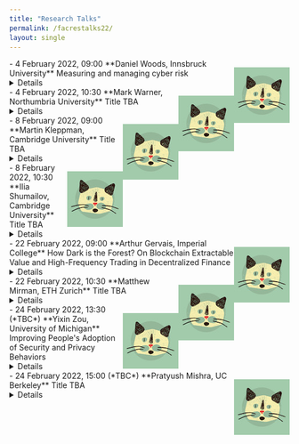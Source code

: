 ```yaml
---
title: "Research Talks"
permalink: /facrestalks22/
layout: single
---
```


<img src="../images/cat.jpg" style="float:right;width:100px;height:100px;margin-top:15px">
- 4 February 2022, 09:00  
**Daniel Woods, Innsbruck University**  
Measuring and managing cyber risk <details><br>**Abstract:** Improving cybersecurity across society requires more than just designing secure systems, we must also understand the evidence base and incentive structure that leads firms to adopt secure solutions.  This talk begins with a systematisation of 30 years of quantitative cyber risk research.  I then present an approach to estimating the risk and size of cyber losses that involves reverse engineering insurance prices.  I also present ongoing work trying to quantify software security via 0-day exploit prices.  The second part of the talk presents evidence about how insurers and lawyers are fundamentally changing how firms respond to cyber incidents.   
<br>**Bio:** Daniel Woods is currently a Marie Curie Fellow at the University of Innsbruck in the Austrian Alps.  He received his PhD from the University of Oxford's computer science department, during which he visited the University of Tulsa as a Fulbright scholar.  He received an MSci in mathematics from the University of Bristol.<br>
<br>**Home Page**: [https://informationsecurity.uibk.ac.at/people/daniel-woods/](https://informationsecurity.uibk.ac.at/people/daniel-woods/)<br>
<br>**Google Scholar**: [https://scholar.google.com/citations?user=Vbr7JG4AAAAJ&hl=en](https://scholar.google.com/citations?user=Vbr7JG4AAAAJ&hl=en)<br>
<br>[Join Zoom](https://ucl.zoom.us/j/91500185309?pwd=cEdaM3pLbkl0NkhXR25uUWxBSG92QT09)<br></details>  

<img src="../images/cat.jpg" style="float:right;width:100px;height:100px;margin-top:15px">
- 4 February 2022, 10:30  
**Mark Warner, Northumbria University**  
Title TBA <details><br>**Abstract:**   
<br>**Bio:** <br>
<br>**Home Page:** [https://www.northumbria.ac.uk/about-us/our-staff/w/mark-warner/](https://www.northumbria.ac.uk/about-us/our-staff/w/mark-warner/)<br>
<br>**Google Scholar:** [https://scholar.google.co.uk/citations?user=B2MxYPYAAAAJ&hl=en](https://scholar.google.co.uk/citations?user=B2MxYPYAAAAJ&hl=en)<br>
<br>[Join Zoom](https://ucl.zoom.us/j/91456071327?pwd=dkRzYU9DNkdDQlBOT1daelk4TEtrUT09)<br></details>  


<img src="../images/cat.jpg" style="float:right;width:100px;height:100px;margin-top:15px">
- 8 February 2022, 09:00  
**Martin Kleppman, Cambridge University**  
Title TBA <details><br>**Abstract:**   
<br>**Bio:** <br>
<br>**Home Page:** [https://martin.kleppmann.com/](https://martin.kleppmann.com/)<br>
<br>**Google Scholar:** [https://scholar.google.com/citations?user=TbyvU7oAAAAJ&hl=en](https://scholar.google.com/citations?user=TbyvU7oAAAAJ&hl=en)<br>
<br>[Join Zoom](https://ucl.zoom.us/j/95784644175?pwd=NHU3Y3IyUHd2emFnUmR5QXRNb1pXUT09)<br></details>  


<img src="../images/cat.jpg" style="float:right;width:100px;height:100px;margin-top:15px">
- 8 February 2022, 10:30  
**Ilia Shumailov, Cambridge University**  
Title TBA <details><br>**Abstract:**   
<br>**Bio:** <br>
<br>**Home Page:** [https://www.cl.cam.ac.uk/~is410/](https://www.cl.cam.ac.uk/~is410/)<br>
<br>**Google Scholar:** [https://scholar.google.co.uk/citations?user=e-YbZyEAAAAJ](https://scholar.google.co.uk/citations?user=e-YbZyEAAAAJ)<br>
<br>[Join Zoom](https://ucl.zoom.us/j/93729429419?pwd=dG9hMkY4L05lM1dNZnRtTGxOc2FEZz09)<br></details>  


<img src="../images/cat.jpg" style="float:right;width:100px;height:100px;margin-top:15px">
- 22 February 2022, 09:00  
**Arthur Gervais, Imperial College**  
How Dark is the Forest? On Blockchain Extractable Value and High-Frequency Trading in Decentralized Finance <details><br>**Abstract:** Permissionless blockchains such as Bitcoin have excelled at financial services. Yet, opportunistic traders extract monetary value from the mesh of decentralized finance (DeFi) smart contracts through so-called blockchain extractable value (BEV). The recent emergence of centralized BEV relayer portrays BEV as a positive additional revenue source. Because BEV, however, was quantitatively shown to deteriorate the blockchain’s consensus security, BEV relayers endanger the ledger security by incentivizing rational miners to fork the chain. For example, a rational miner with a 10% hashrate will fork Ethereum if a BEV opportunity exceeds 4× the block reward.
In this talk, we quantify the BEV danger by deriving the USD extracted from sandwich attacks, liquidations, and decentralized exchange arbitrage. We estimate that over 32 months, BEV yielded 540.54M USD in profit, divided among 11,289 addresses when capturing 49,691 cryptocurrencies and 60,830 on-chain markets. The highest BEV instance we find amounts to 4.1M USD, 616.6× the Ethereum block reward. Moreover, while the practitioner’s community has discussed the existence of generalized trading bots, we are, to our knowledge, the first to provide a concrete algorithm. Our algorithm can replace unconfirmed transactions without the need to understand the victim transactions’ underlying logic, which we estimate to have yielded a profit of 57,037.32 ETH (35.37M USD) over 32 months of past blockchain data.  
<br>**Bio:** Arthur Gervais is a Lecturer (equivalent Assistant Professor) at Imperial College London. He's passionate about information security and worked since 2012 on blockchain related topics, with a recent focus on Decentralized Finance (DeFi). He is co-instructor in the first DeFi MOOC attracting over 2800 students in the Fall 2021 ([https://defi-learning.org/](https://defi-learning.org/)).<br>
<br>**Home Page:** [http://arthurgervais.com](http://arthurgervais.com)<br>
<br>**Google Scholar:** [https://scholar.google.ch/citations?user=jLr_xi4AAAAJ&hl=en](https://scholar.google.ch/citations?user=jLr_xi4AAAAJ&hl=en)<br>
<br>[Join Zoom](https://ucl.zoom.us/j/96139024855?pwd=YVhIaktmcmpIRUVrVVdhQlVSSCtJZz09)<br></details>  



<img src="../images/cat.jpg" style="float:right;width:100px;height:100px;margin-top:15px">
- 22 February 2022, 10:30  
**Matthew Mirman, ETH Zurich**  
Title TBA <details><br>**Abstract:**   
<br>**Bio:** <br>
<br>**Home Page:** [http://www.mirman.com/](http://www.mirman.com/)<br>
<br>**Google Scholar:** [https://scholar.google.com/citations?hl=en&user=ovm4iLwAAAAJ](https://scholar.google.com/citations?hl=en&user=ovm4iLwAAAAJ)<br>
<br>[Join Zoom](https://ucl.zoom.us/j/93903168541?pwd=UEtYcE9tNzlENHJoSXREK3NzUWxSdz09)<br></details>  


<img src="../images/cat.jpg" style="float:right;width:100px;height:100px;margin-top:15px">
- 24 February 2022, 13:30 (*TBC*)  
**Yixin Zou, University of Michigan**  
Improving People's Adoption of Security and Privacy Behaviors <details><br>**Abstract:** Experts recommend a plethora of advice for staying safe online, yet people still use weak passwords, fall for scams, or ignore software updates. Such inconsistent adoption of protective behaviors is understandable given the need to navigate other priorities and constraints in everyday life. Yet when the actions taken are insufficient to mitigate potential risks, it leaves people – especially those already marginalized – vulnerable to dire consequences from financial loss to abuse and harassment. In this talk, I share findings from my research on hurdles that prevent people from adopting secure behaviors and solutions that encourage adoption in three domains: designing data breach notifications, informing privacy interface guidelines in regulations, and supporting survivors of tech-enabled abuse. (1) Even small changes in system design can make a big difference. I empirically show consumers’ low awareness of data breaches, rational justifications and biases behind inaction, and how to motivate consumers to change breached passwords through nudges in breach notifications. (2) Public policy is essential in incentivizing companies to implement better data practices, but policymaking needs to be informed by evidence from research. I present a series of user studies that led to a user-tested icon for conveying the “do not sell my personal information” opt-out, now part of the California Consumer Privacy Act (CCPA). (3) Different user groups have different threat models and safety needs, requiring special considerations in developing and deploying interventions. Drawing on findings from focus groups, I discuss how computer security support agents can help survivors of tech-enabled abuse using a trauma-informed approach. Altogether, I highlight the impact of my research on technology design, public policy, and educational efforts. I end the talk by discussing how my interdisciplinary, human-centered approach in solving security and privacy challenges can apply to future work such as improving expert advice and developing trauma-informed computing systems.  
<br>**Bio:** Yixin Zou (she/her) is a Ph.D. Candidate at the University of Michigan School of Information. Her research interests span cybersecurity, privacy, and human-computer interaction, with an emphasis on improving people’s adoption of protective behaviors and supporting vulnerable populations (e.g., survivors of intimate partner violence and older adults) in protecting their digital safety. Her research has received a Best Paper Award at the Symposium on Usable Privacy and Security (SOUPS) and two Honorable Mentions at the ACM Conference on Human Factors in Computing Systems (CHI). She has been an invited speaker at the US Federal Trade Commission's PrivacyCon, and she co-led the research effort that produced the opt-out icon in the California Consumer Privacy Act (CCPA). She has also collaborated with industry partners at NortonLifeLock and Mozilla, and her research at Mozilla has directly influenced the product development of Firefox Monitor. Before joining the University of Michigan, she received a Bachelor’s degree in Advertising from the University of Illinois at Urbana-Champaign.<br>
<br>**Home Page:** [https://yixinzou.github.io](https://yixinzou.github.io)<br>
<br>**Google Scholar:** [https://scholar.google.com/citations?user=3sEYZIEAAAAJ&hl=en](https://scholar.google.com/citations?user=3sEYZIEAAAAJ&hl=en)<br>
<br>[Join Zoom]()<br></details>  


<img src="../images/cat.jpg" style="float:right;width:100px;height:100px;margin-top:15px">
- 24 February 2022, 15:00 (*TBC*)  
**Pratyush Mishra, UC Berkeley**  
Title TBA <details><br>**Abstract:**   
<br>**Bio:** <br>
<br>**Home Page:** [https://people.eecs.berkeley.edu/~pratyushmishra/](https://people.eecs.berkeley.edu/~pratyushmishra/)<br>
<br>**Google Scholar:** [https://scholar.google.com/citations?user=URyAEqUAAAAJ&hl=en](https://scholar.google.com/citations?user=URyAEqUAAAAJ&hl=en)<br></details>

